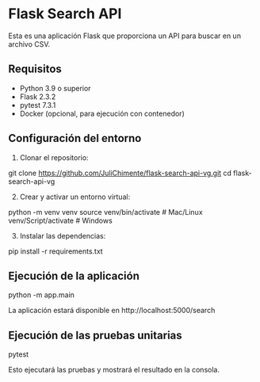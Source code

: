 # Flask Search API

Esta es una aplicación Flask que proporciona un API para buscar en un archivo CSV.

## Requisitos

- Python 3.9 o superior
- Flask 2.3.2
- pytest 7.3.1
- Docker (opcional, para ejecución con contenedor)

## Configuración del entorno

1. Clonar el repositorio:

git clone https://github.com/JuliChimente/flask-search-api-vg.git
cd flask-search-api-vg

2. Crear y activar un entorno virtual:

python -m venv venv
source venv/bin/activate # Mac/Linux
venv/Script/activate # Windows

3. Instalar las dependencias:

pip install -r requirements.txt

## Ejecución de la aplicación

python -m app.main

La aplicación estará disponible en http://localhost:5000/search

## Ejecución de las pruebas unitarias

pytest

Esto ejecutará las pruebas y mostrará el resultado en la consola.
